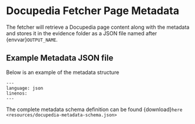 # Docupedia Fetcher Page Metadata

The fetcher will retrieve a Docupedia page content along with the metadata and stores it in the evidence folder as a JSON file named after {envvar}`OUTPUT_NAME`.

## Example Metadata JSON file

Below is an example of the metadata structure

```{literalinclude} resources/docupedia-metadata-example.json
---
language: json
linenos:
---
```

The complete metadata schema definition can be found {download}`here <resources/docupedia-metadata-schema.json>`
